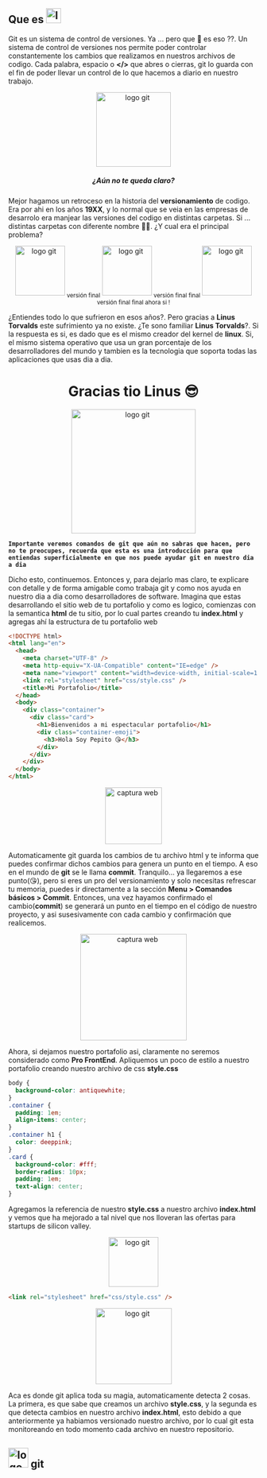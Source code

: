 ## Que es <img src="assets/img/bg/git-logo.svg" loading="lazy" alt="logo git" height="30"/>

Git es un sistema de control de versiones. Ya ... pero que 🤬 es eso ??. Un sistema de control de versiones nos permite poder controlar constantemente los cambios que realizamos en nuestros archivos de codigo. Cada palabra, espacio o **</>** que abres o cierras, git lo guarda con el fin de poder llevar un control de lo que hacemos a diario en nuestro trabajo.

<center>
<img src="assets/static/images/pensando.svg" class="mb-4" loading="lazy" alt="logo git" height="150"/>  
</center>

##### **<center>¿Aún no te queda claro?</center>**

Mejor hagamos un retroceso en la historia del **versionamiento** de codigo. Era por ahi en los años **19XX**, y lo normal que se veia en las empresas de desarrolo era manjear las versiones del codigo en distintas carpetas. Si ... distintas carpetas con diferente nombre 🥲🥲. ¿Y cual era el principal problema?

<center>
<img src="assets/static/images/carpeta.svg" class="mb-4" loading="lazy" alt="logo git" height="100"/>
<sub>versión final</sub>
<img src="assets/static/images/carpeta.svg" class="mb-4" loading="lazy" alt="logo git" height="100"/>
<sub>versión final final</sub>
<img src="assets/static/images/carpeta.svg" class="mb-4" loading="lazy" alt="logo git" height="100"/>
<sub>versión final final ahora si !</sub>
</center>

¿Entiendes todo lo que sufrieron en esos años?. Pero gracias a **Linus Torvalds** este sufrimiento ya no existe. ¿Te sono familiar **Linus Torvalds**?. Si la respuesta es si, es dado que es el mismo creador del kernel de **linux**. Si, el mismo sistema operativo que usa un gran porcentaje de los desarrolladores del mundo y tambien es la tecnologia que soporta todas las aplicaciones que usas dia a dia.

# <center> Gracias tio Linus 😎</center>

<center>
<img src="assets/static/images/tio_linus.jpeg" class="mb-4 mt-4" loading="lazy" alt="logo git" height="250"/>
</center>

**`Importante veremos comandos de git que aún no sabras que hacen, pero no te preocupes, recuerda que esta es una introducción para que entiendas superficialmente en que nos puede ayudar git en nuestro dia a dia`**

Dicho esto, continuemos. Entonces y, para dejarlo mas claro, te explicare con detalle y de forma amigable como trabaja git y como nos ayuda en nuestro dia a dia como desarrolladores de software.
Imagina que estas desarrollando el sitio web de tu portafolio y como es logico, comienzas con la semantica **html** de tu sitio, por lo cual partes creando tu **index.html** y agregas ahí la estructura de tu portafolio web

```html
<!DOCTYPE html>
<html lang="en">
  <head>
    <meta charset="UTF-8" />
    <meta http-equiv="X-UA-Compatible" content="IE=edge" />
    <meta name="viewport" content="width=device-width, initial-scale=1.0" />
    <link rel="stylesheet" href="css/style.css" />
    <title>Mi Portafolio</title>
  </head>
  <body>
    <div class="container">
      <div class="card">
        <h1>Bienvenidos a mi espectacular portafolio</h1>
        <div class="container-emoji">
          <h3>Hola Soy Pepito 😘</h3>
        </div>
      </div>
    </div>
  </body>
</html>
```

<center>
<img src="assets/static/images/captura-portafolio.png" class="mb-4 mt-4" loading="lazy" alt="captura web" height="114"/>
</center>

Automaticamente git guarda los cambios de tu archivo html y te informa que puedes confirmar dichos cambios para genera un punto en el tiempo. A eso en el mundo de **git** se le llama **commit**. Tranquilo... ya llegaremos a ese punto(😘), pero si eres un pro del versionamiento y solo necesitas refrescar tu memoria, puedes ir directamente a la sección **Menu > Comandos básicos > Commit**.
Entonces, una vez hayamos confirmado el cambio(**commit**) se generará un punto en el tiempo en el código de nuestro proyecto, y asi susesivamente con cada cambio y confirmación que realicemos.

<center>
<img src="assets/static/images/commit-ejemplo.svg" class="mb-4 mt-4" loading="lazy" alt="captura web" height="214"/>
</center>

Ahora, si dejamos nuestro portafolio asi, claramente no seremos considerado como **Pro FrontEnd**. Apliquemos un poco de estilo a nuestro portafolio creando nuestro archivo de css **style.css**

```css
body {
  background-color: antiquewhite;
}
.container {
  padding: 1em;
  align-items: center;
}
.container h1 {
  color: deeppink;
}
.card {
  background-color: #fff;
  border-radius: 10px;
  padding: 1em;
  text-align: center;
}
```

Agregamos la referencia de nuestro **style.css** a nuestro archivo **index.html** y vemos que ha mejorado a tal nivel que nos lloveran las ofertas para startups de silicon valley.

<center>
<img src="assets/static/images/mentiroso.svg" class="mt-1" alt="logo git" height="100"/>
</center>

```html
<link rel="stylesheet" href="css/style.css" />
```

<center>
<img src="assets/static/images/portafolio-profesional.png" class="mt-1 mb-4" alt="logo git" height="153"/>
</center>

Aca es donde git aplica toda su magia, automaticamente detecta 2 cosas. La primera, es que sabe que creamos un archivo **style.css**, y la segunda es que detecta cambios en nuestro archivo **index.html**, esto debido a que anteriormente ya habiamos versionado nuestro archivo, por lo cual git esta monitoreando en todo momento cada archivo en nuestro repositorio.

## <img src="assets/static/images/terminal.svg" class="mt-1" alt="logo git" height="40"/> git
